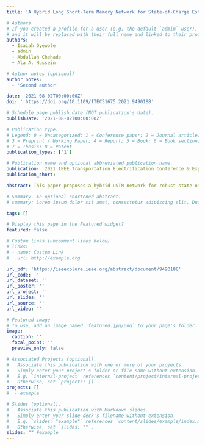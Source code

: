 ```yaml
---
title: 'A Hybrid Long Short-Term Memory Network for State-of-Charge Estimation of Li-ion Batteries'

# Authors
# If you created a profile for a user (e.g. the default `admin` user), write the username (folder name) here
# and it will be replaced with their full name and linked to their profile.
authors:
  - Isaiah Oyewole
  - admin
  - Abdallah Chehade
  - Ala A. Hussein

# Author notes (optional)
author_notes:
  - 'Second author'

date: '2021-08-02T00:00:00Z'
doi: ' https://doi.org/10.1109/ITEC51675.2021.9490188'

# Schedule page publish date (NOT publication's date).
publishDate: '2021-08-02T00:00:00Z'

# Publication type.
# Legend: 0 = Uncategorized; 1 = Conference paper; 2 = Journal article;
# 3 = Preprint / Working Paper; 4 = Report; 5 = Book; 6 = Book section;
# 7 = Thesis; 8 = Patent
publication_types: ['1']

# Publication name and optional abbreviated publication name.
publication:  2021 IEEE Transportation Electrification Conference & Expo (ITEC)
publication_short:

abstract: This paper proposes a hybrid LSTM network for robust state-of-charge estimation of Li-ion batteries. The proposed model improves the estimation accuracy of a typical LSTM by using the SOC estimations of other trained machine learning (ML) models in addition to the original measurable battery cell parameters to train the LSTM. The hybrid LSTM intrinsically learns to timely activate the proper ML model by learning the complex dependencies between the accuracy of ML models and cell parameters. The proposed model is shown to achieve around 25% improvement in MAE for the last twenty cycles (near end-of-life) SOC estimation.

# Summary. An optional shortened abstract.
# summary: Lorem ipsum dolor sit amet, consectetur adipiscing elit. Duis posuere tellus ac convallis # placerat. Proin tincidunt magna sed ex sollicitudin condimentum.

tags: []

# Display this page in the Featured widget?
featured: false

# Custom links (uncomment lines below)
# links:
# - name: Custom Link
#   url: http://example.org

url_pdf: 'https://ieeexplore.ieee.org/abstract/document/9490188'
url_code: ''
url_dataset: ''
url_poster: ''
url_project: ''
url_slides: ''
url_source: ''
url_video: ''

# Featured image
# To use, add an image named `featured.jpg/png` to your page's folder.
image:
  caption: ''
  focal_point: ''
  preview_only: false

# Associated Projects (optional).
#   Associate this publication with one or more of your projects.
#   Simply enter your project's folder or file name without extension.
#   E.g. `internal-project` references `content/project/internal-project/index.md`.
#   Otherwise, set `projects: []`.
projects: []
#  - example

# Slides (optional).
#   Associate this publication with Markdown slides.
#   Simply enter your slide deck's filename without extension.
#   E.g. `slides: "example"` references `content/slides/example/index.md`.
#   Otherwise, set `slides: ""`.
slides: "" #example
---
```

